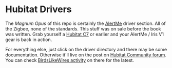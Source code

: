 # Hubitat Drivers

The _Magnum Opus_ of this repo is certainly the [AlertMe](https://github.com/birdslikewires/hubitat/tree/master/alertme) driver section. All of the Zigbee, none of the standards. This stuff was on sale before the book was written. Grab yourself a [Hubitat C7](https://hubitat.com/products?region=280262967339) or earlier and your AlertMe / Iris V1 gear is back in action.

For everything else, just click on the driver directory and there may be some documentation. Otherwise it'll live on the post on [Hubitat Community forum](https://community.hubitat.com). You can check [BirdsLikeWires activity](https://community.hubitat.com/u/birdslikewires/activity) on there for the latest.